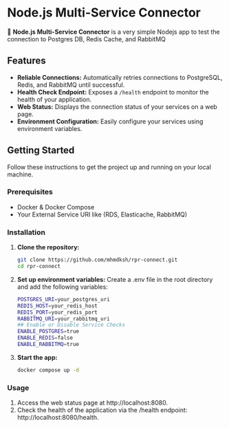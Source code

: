# Node.js Multi-Service Connector

🚀 **Node.js Multi-Service Connector** is a very simple Nodejs app to test the connection to Postgres DB, Redis Cache, and RabbitMQ

## Features

- **Reliable Connections:** Automatically retries connections to PostgreSQL, Redis, and RabbitMQ until successful.
- **Health Check Endpoint:** Exposes a `/health` endpoint to monitor the health of your application.
- **Web Status:** Displays the connection status of your services on a web page.
- **Environment Configuration:** Easily configure your services using environment variables.

## Getting Started
Follow these instructions to get the project up and running on your local machine.
### Prerequisites
- Docker & Docker Compose
- Your External Service URI like (RDS, Elasticache, RabbitMQ)

### Installation
1. **Clone the repository:**
   ```sh
   git clone https://github.com/mhmdksh/rpr-connect.git
   cd rpr-connect
2. **Set up environment variables:**
Create a .env file in the root directory and add the following variables:
    ```sh
    POSTGRES_URI=your_postgres_uri
    REDIS_HOST=your_redis_host
    REDIS_PORT=your_redis_port
    RABBITMQ_URI=your_rabbitmq_uri
    ## Enable or Disable Service Checks
    ENABLE_POSTGRES=true
    ENABLE_REDIS=false
    ENABLE_RABBITMQ=true
3. **Start the app:**
    ```sh
    docker compose up -d
### Usage
1. Access the web status page at http://localhost:8080.
2. Check the health of the application via the /health endpoint: http://localhost:8080/health.

